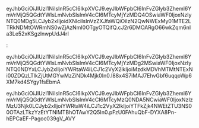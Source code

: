<!-- user -->
eyJhbGciOiJIUzI1NiIsInR5cCI6IkpXVCJ9.eyJlbWFpbCI6InFvZGlyb3Zheml6YmVrMjQ5QGdtYWlsLmNvbSIsImV4cCI6MTcyMjYzMDQ4OSwiaWF0IjoxNzIyNTQ0MDg5LCJyb2xlIjoidXNlciIsInVzZXJfaWQiOiIzN2QwNWExMy01MTE2LTRkNDMtOWRmNS0wZjAzNmI0OTgyOTQifQ.cJ2r6DMOARgO66wkZqm6nIa3Le52xKSgzlnwpUdJ4rI


<!-- admin -->:
eyJhbGciOiJIUzI1NiIsInR5cCI6IkpXVCJ9.eyJlbWFpbCI6InFvZGlyb3Zheml6YmVrMjQ5QGdtYWlsLmNvbSIsImV4cCI6MTcyMjYzMDg2MSwiaWF0IjoxNzIyNTQ0NDYxLCJyb2xlIjoiYWRtaW4iLCJ1c2VyX2lkIjoiMzdkMDVhMTMtNTExNi00ZDQzLTlkZjUtMGYwMzZiNDk4Mjk0In0.I88x4S7iMAJ7EhvGbf6uqqoWp6XM7kd4SYgy1fsEbmA

<!-- aziz -->
eyJhbGciOiJIUzI1NiIsInR5cCI6IkpXVCJ9.eyJlbWFpbCI6InFvZGlyb3Zheml6YmVrMjQ5QGdtYWlsLmNvbSIsImV4cCI6MTcyMzQ0NDA5NCwiaWF0IjoxNzIzMzU3Njk0LCJyb2xlIjoiYWRtaW4iLCJ1c2VyX2lkIjoiYTFkZjk4NWEtZTU3NS00OTAzLTkzYzEtYTNlMTBhOTAwY2Q5In0.pFzU0FAhuQbF-DYXA8Pn-hEPCaEF-Pagoc039gV_AVY
  